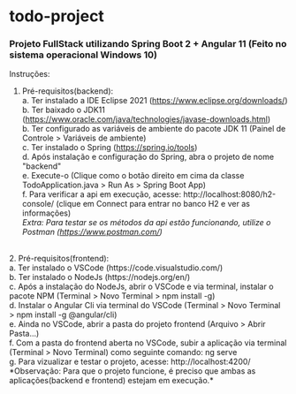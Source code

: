 # todo-project<br>
### Projeto FullStack utilizando Spring Boot 2 + Angular 11 (Feito no sistema operacional Windows 10)<br>
Instruções:<br>
1. Pré-requisitos(backend):<br>
a. Ter instalado a IDE Eclipse 2021 (https://www.eclipse.org/downloads/)<br>
b. Ter baixado o JDK11 (https://www.oracle.com/java/technologies/javase-downloads.html)<br>
b. Ter configurado as variáveis de ambiente do pacote JDK 11 (Painel de Controle > Variáveis de ambiente)<br>
c. Ter instalado o Spring (https://spring.io/tools)<br>
d. Após instalação e configuração do Spring, abra o projeto de nome "backend"<br>
e. Execute-o (Clique como o botão direito em cima da classe TodoApplication.java > Run As > Spring Boot App)<br>
f. Para verificar a api em execução, acesse: http://localhost:8080/h2-console/ (clique em Connect para entrar no banco H2 e ver as informações)<br>
*Extra: Para testar se os métodos da api estão funcionando, utilize o Postman (https://www.postman.com/)*<br>
<br>
2. Pré-requisitos(frontend):<br>
a. Ter instalado o VSCode (https://code.visualstudio.com/)<br>
b. Ter instalado o NodeJs (https://nodejs.org/en/)<br>
c. Após a instalação do NodeJs, abrir o VSCode e via terminal, instalar o pacote NPM (Terminal > Novo Terminal > npm install -g)<br>
d. Instalar o Angular Cli via terminal do VSCode (Terminal > Novo Terminal > npm install -g @angular/cli)<br>
e. Ainda no VSCode, abrir a pasta do projeto frontend (Arquivo > Abrir Pasta...)<br>
f. Com a pasta do frontend aberta no VSCode, subir a aplicação via terminal (Terminal > Novo Terminal) como seguinte comando: ng serve<br>
g. Para vizualizar e testar o projeto, acesse: http://localhost:4200/<br>
*Observação: Para que o projeto funcione, é preciso que ambas as aplicações(backend e frontend) estejam em execução.*

